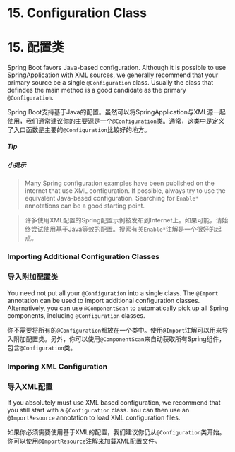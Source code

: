 # 15. Configuration Class

# 15. 配置类

Spring Boot favors Java-based configuration. Although it is possible to use SpringApplication with XML sources, we generally recommend that your primary source be a single `@Configuration` class. Usually the class that defindes the main method is a good candidate as the primary `@Configuration`.

Spring Boot支持基于Java的配置。虽然可以将SpringApplication与XML源一起使用，我们通常建议你的主要源是一个`@Configuration`类。通常，这类中是定义了入口函数是主要的`@Configuration`比较好的地方。

##### Tip

##### 小提示

> Many Spring configuration examples have been published on the internet that use XML configuration. If possible, always try to use the equivalent Java-based configuration. Searching for `Enable*` annotations can be a good starting point.

> 许多使用XML配置的Spring配置示例被发布到Internet上。如果可能，请始终尝试使用基于Java等效的配置。搜索有关`Enable*`注解是一个很好的起点。

### Importing Additional Configuration Classes

### 导入附加配置类

You need not put all your `@Configuration` into a single class. The `@Import` annotation can be used to import additional configuration classes. Alternatively, you can use `@ComponentScan` to automatically pick up all Spring components, including `@Configuration` classes.

你不需要将所有的`@Configuration`都放在一个类中。使用`@Import`注解可以用来导入附加配置类。另外，你可以使用`@ComponentScan`来自动获取所有Spring组件，包含`@Configuration`类。

### Imporing XML Configuration

### 导入XML配置

If you absolutely must use XML based configuration, we recommend that you still start with a `@Configuration` class. You can then use an `@ImportResource` annotation to load XML configuration files.

如果你必须需要使用基于XML的配置，我们建议你仍从`@Configuration`类开始。你可以使用`@ImportResource`注解来加载XML配置文件。

